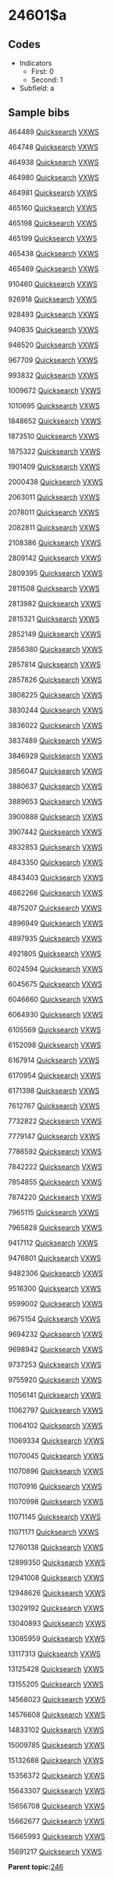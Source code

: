# 24601$a

## Codes

-   Indicators
    -   First: 0
    -   Second: 1
-   Subfield: a

## Sample bibs

464489 [Quicksearch](https://search.library.yale.edu/catalog/464489) [VXWS](http://prodorbis.library.yale.edu:7014/vxws/GetHoldingsService?bibId=464489)

464748 [Quicksearch](https://search.library.yale.edu/catalog/464748) [VXWS](http://prodorbis.library.yale.edu:7014/vxws/GetHoldingsService?bibId=464748)

464938 [Quicksearch](https://search.library.yale.edu/catalog/464938) [VXWS](http://prodorbis.library.yale.edu:7014/vxws/GetHoldingsService?bibId=464938)

464980 [Quicksearch](https://search.library.yale.edu/catalog/464980) [VXWS](http://prodorbis.library.yale.edu:7014/vxws/GetHoldingsService?bibId=464980)

464981 [Quicksearch](https://search.library.yale.edu/catalog/464981) [VXWS](http://prodorbis.library.yale.edu:7014/vxws/GetHoldingsService?bibId=464981)

465160 [Quicksearch](https://search.library.yale.edu/catalog/465160) [VXWS](http://prodorbis.library.yale.edu:7014/vxws/GetHoldingsService?bibId=465160)

465198 [Quicksearch](https://search.library.yale.edu/catalog/465198) [VXWS](http://prodorbis.library.yale.edu:7014/vxws/GetHoldingsService?bibId=465198)

465199 [Quicksearch](https://search.library.yale.edu/catalog/465199) [VXWS](http://prodorbis.library.yale.edu:7014/vxws/GetHoldingsService?bibId=465199)

465438 [Quicksearch](https://search.library.yale.edu/catalog/465438) [VXWS](http://prodorbis.library.yale.edu:7014/vxws/GetHoldingsService?bibId=465438)

465469 [Quicksearch](https://search.library.yale.edu/catalog/465469) [VXWS](http://prodorbis.library.yale.edu:7014/vxws/GetHoldingsService?bibId=465469)

910460 [Quicksearch](https://search.library.yale.edu/catalog/910460) [VXWS](http://prodorbis.library.yale.edu:7014/vxws/GetHoldingsService?bibId=910460)

926918 [Quicksearch](https://search.library.yale.edu/catalog/926918) [VXWS](http://prodorbis.library.yale.edu:7014/vxws/GetHoldingsService?bibId=926918)

928493 [Quicksearch](https://search.library.yale.edu/catalog/928493) [VXWS](http://prodorbis.library.yale.edu:7014/vxws/GetHoldingsService?bibId=928493)

940835 [Quicksearch](https://search.library.yale.edu/catalog/940835) [VXWS](http://prodorbis.library.yale.edu:7014/vxws/GetHoldingsService?bibId=940835)

946520 [Quicksearch](https://search.library.yale.edu/catalog/946520) [VXWS](http://prodorbis.library.yale.edu:7014/vxws/GetHoldingsService?bibId=946520)

967709 [Quicksearch](https://search.library.yale.edu/catalog/967709) [VXWS](http://prodorbis.library.yale.edu:7014/vxws/GetHoldingsService?bibId=967709)

993832 [Quicksearch](https://search.library.yale.edu/catalog/993832) [VXWS](http://prodorbis.library.yale.edu:7014/vxws/GetHoldingsService?bibId=993832)

1009672 [Quicksearch](https://search.library.yale.edu/catalog/1009672) [VXWS](http://prodorbis.library.yale.edu:7014/vxws/GetHoldingsService?bibId=1009672)

1010695 [Quicksearch](https://search.library.yale.edu/catalog/1010695) [VXWS](http://prodorbis.library.yale.edu:7014/vxws/GetHoldingsService?bibId=1010695)

1848652 [Quicksearch](https://search.library.yale.edu/catalog/1848652) [VXWS](http://prodorbis.library.yale.edu:7014/vxws/GetHoldingsService?bibId=1848652)

1873510 [Quicksearch](https://search.library.yale.edu/catalog/1873510) [VXWS](http://prodorbis.library.yale.edu:7014/vxws/GetHoldingsService?bibId=1873510)

1875322 [Quicksearch](https://search.library.yale.edu/catalog/1875322) [VXWS](http://prodorbis.library.yale.edu:7014/vxws/GetHoldingsService?bibId=1875322)

1901409 [Quicksearch](https://search.library.yale.edu/catalog/1901409) [VXWS](http://prodorbis.library.yale.edu:7014/vxws/GetHoldingsService?bibId=1901409)

2000438 [Quicksearch](https://search.library.yale.edu/catalog/2000438) [VXWS](http://prodorbis.library.yale.edu:7014/vxws/GetHoldingsService?bibId=2000438)

2063011 [Quicksearch](https://search.library.yale.edu/catalog/2063011) [VXWS](http://prodorbis.library.yale.edu:7014/vxws/GetHoldingsService?bibId=2063011)

2078011 [Quicksearch](https://search.library.yale.edu/catalog/2078011) [VXWS](http://prodorbis.library.yale.edu:7014/vxws/GetHoldingsService?bibId=2078011)

2082811 [Quicksearch](https://search.library.yale.edu/catalog/2082811) [VXWS](http://prodorbis.library.yale.edu:7014/vxws/GetHoldingsService?bibId=2082811)

2108386 [Quicksearch](https://search.library.yale.edu/catalog/2108386) [VXWS](http://prodorbis.library.yale.edu:7014/vxws/GetHoldingsService?bibId=2108386)

2809142 [Quicksearch](https://search.library.yale.edu/catalog/2809142) [VXWS](http://prodorbis.library.yale.edu:7014/vxws/GetHoldingsService?bibId=2809142)

2809395 [Quicksearch](https://search.library.yale.edu/catalog/2809395) [VXWS](http://prodorbis.library.yale.edu:7014/vxws/GetHoldingsService?bibId=2809395)

2811508 [Quicksearch](https://search.library.yale.edu/catalog/2811508) [VXWS](http://prodorbis.library.yale.edu:7014/vxws/GetHoldingsService?bibId=2811508)

2813982 [Quicksearch](https://search.library.yale.edu/catalog/2813982) [VXWS](http://prodorbis.library.yale.edu:7014/vxws/GetHoldingsService?bibId=2813982)

2815321 [Quicksearch](https://search.library.yale.edu/catalog/2815321) [VXWS](http://prodorbis.library.yale.edu:7014/vxws/GetHoldingsService?bibId=2815321)

2852149 [Quicksearch](https://search.library.yale.edu/catalog/2852149) [VXWS](http://prodorbis.library.yale.edu:7014/vxws/GetHoldingsService?bibId=2852149)

2856380 [Quicksearch](https://search.library.yale.edu/catalog/2856380) [VXWS](http://prodorbis.library.yale.edu:7014/vxws/GetHoldingsService?bibId=2856380)

2857814 [Quicksearch](https://search.library.yale.edu/catalog/2857814) [VXWS](http://prodorbis.library.yale.edu:7014/vxws/GetHoldingsService?bibId=2857814)

2857826 [Quicksearch](https://search.library.yale.edu/catalog/2857826) [VXWS](http://prodorbis.library.yale.edu:7014/vxws/GetHoldingsService?bibId=2857826)

3808225 [Quicksearch](https://search.library.yale.edu/catalog/3808225) [VXWS](http://prodorbis.library.yale.edu:7014/vxws/GetHoldingsService?bibId=3808225)

3830244 [Quicksearch](https://search.library.yale.edu/catalog/3830244) [VXWS](http://prodorbis.library.yale.edu:7014/vxws/GetHoldingsService?bibId=3830244)

3836022 [Quicksearch](https://search.library.yale.edu/catalog/3836022) [VXWS](http://prodorbis.library.yale.edu:7014/vxws/GetHoldingsService?bibId=3836022)

3837489 [Quicksearch](https://search.library.yale.edu/catalog/3837489) [VXWS](http://prodorbis.library.yale.edu:7014/vxws/GetHoldingsService?bibId=3837489)

3846929 [Quicksearch](https://search.library.yale.edu/catalog/3846929) [VXWS](http://prodorbis.library.yale.edu:7014/vxws/GetHoldingsService?bibId=3846929)

3856047 [Quicksearch](https://search.library.yale.edu/catalog/3856047) [VXWS](http://prodorbis.library.yale.edu:7014/vxws/GetHoldingsService?bibId=3856047)

3880637 [Quicksearch](https://search.library.yale.edu/catalog/3880637) [VXWS](http://prodorbis.library.yale.edu:7014/vxws/GetHoldingsService?bibId=3880637)

3889653 [Quicksearch](https://search.library.yale.edu/catalog/3889653) [VXWS](http://prodorbis.library.yale.edu:7014/vxws/GetHoldingsService?bibId=3889653)

3900888 [Quicksearch](https://search.library.yale.edu/catalog/3900888) [VXWS](http://prodorbis.library.yale.edu:7014/vxws/GetHoldingsService?bibId=3900888)

3907442 [Quicksearch](https://search.library.yale.edu/catalog/3907442) [VXWS](http://prodorbis.library.yale.edu:7014/vxws/GetHoldingsService?bibId=3907442)

4832853 [Quicksearch](https://search.library.yale.edu/catalog/4832853) [VXWS](http://prodorbis.library.yale.edu:7014/vxws/GetHoldingsService?bibId=4832853)

4843350 [Quicksearch](https://search.library.yale.edu/catalog/4843350) [VXWS](http://prodorbis.library.yale.edu:7014/vxws/GetHoldingsService?bibId=4843350)

4843403 [Quicksearch](https://search.library.yale.edu/catalog/4843403) [VXWS](http://prodorbis.library.yale.edu:7014/vxws/GetHoldingsService?bibId=4843403)

4862266 [Quicksearch](https://search.library.yale.edu/catalog/4862266) [VXWS](http://prodorbis.library.yale.edu:7014/vxws/GetHoldingsService?bibId=4862266)

4875207 [Quicksearch](https://search.library.yale.edu/catalog/4875207) [VXWS](http://prodorbis.library.yale.edu:7014/vxws/GetHoldingsService?bibId=4875207)

4896949 [Quicksearch](https://search.library.yale.edu/catalog/4896949) [VXWS](http://prodorbis.library.yale.edu:7014/vxws/GetHoldingsService?bibId=4896949)

4897935 [Quicksearch](https://search.library.yale.edu/catalog/4897935) [VXWS](http://prodorbis.library.yale.edu:7014/vxws/GetHoldingsService?bibId=4897935)

4921805 [Quicksearch](https://search.library.yale.edu/catalog/4921805) [VXWS](http://prodorbis.library.yale.edu:7014/vxws/GetHoldingsService?bibId=4921805)

6024594 [Quicksearch](https://search.library.yale.edu/catalog/6024594) [VXWS](http://prodorbis.library.yale.edu:7014/vxws/GetHoldingsService?bibId=6024594)

6045675 [Quicksearch](https://search.library.yale.edu/catalog/6045675) [VXWS](http://prodorbis.library.yale.edu:7014/vxws/GetHoldingsService?bibId=6045675)

6046660 [Quicksearch](https://search.library.yale.edu/catalog/6046660) [VXWS](http://prodorbis.library.yale.edu:7014/vxws/GetHoldingsService?bibId=6046660)

6064930 [Quicksearch](https://search.library.yale.edu/catalog/6064930) [VXWS](http://prodorbis.library.yale.edu:7014/vxws/GetHoldingsService?bibId=6064930)

6105569 [Quicksearch](https://search.library.yale.edu/catalog/6105569) [VXWS](http://prodorbis.library.yale.edu:7014/vxws/GetHoldingsService?bibId=6105569)

6152098 [Quicksearch](https://search.library.yale.edu/catalog/6152098) [VXWS](http://prodorbis.library.yale.edu:7014/vxws/GetHoldingsService?bibId=6152098)

6167914 [Quicksearch](https://search.library.yale.edu/catalog/6167914) [VXWS](http://prodorbis.library.yale.edu:7014/vxws/GetHoldingsService?bibId=6167914)

6170954 [Quicksearch](https://search.library.yale.edu/catalog/6170954) [VXWS](http://prodorbis.library.yale.edu:7014/vxws/GetHoldingsService?bibId=6170954)

6171398 [Quicksearch](https://search.library.yale.edu/catalog/6171398) [VXWS](http://prodorbis.library.yale.edu:7014/vxws/GetHoldingsService?bibId=6171398)

7612767 [Quicksearch](https://search.library.yale.edu/catalog/7612767) [VXWS](http://prodorbis.library.yale.edu:7014/vxws/GetHoldingsService?bibId=7612767)

7732822 [Quicksearch](https://search.library.yale.edu/catalog/7732822) [VXWS](http://prodorbis.library.yale.edu:7014/vxws/GetHoldingsService?bibId=7732822)

7779147 [Quicksearch](https://search.library.yale.edu/catalog/7779147) [VXWS](http://prodorbis.library.yale.edu:7014/vxws/GetHoldingsService?bibId=7779147)

7786592 [Quicksearch](https://search.library.yale.edu/catalog/7786592) [VXWS](http://prodorbis.library.yale.edu:7014/vxws/GetHoldingsService?bibId=7786592)

7842222 [Quicksearch](https://search.library.yale.edu/catalog/7842222) [VXWS](http://prodorbis.library.yale.edu:7014/vxws/GetHoldingsService?bibId=7842222)

7854855 [Quicksearch](https://search.library.yale.edu/catalog/7854855) [VXWS](http://prodorbis.library.yale.edu:7014/vxws/GetHoldingsService?bibId=7854855)

7874220 [Quicksearch](https://search.library.yale.edu/catalog/7874220) [VXWS](http://prodorbis.library.yale.edu:7014/vxws/GetHoldingsService?bibId=7874220)

7965115 [Quicksearch](https://search.library.yale.edu/catalog/7965115) [VXWS](http://prodorbis.library.yale.edu:7014/vxws/GetHoldingsService?bibId=7965115)

7965828 [Quicksearch](https://search.library.yale.edu/catalog/7965828) [VXWS](http://prodorbis.library.yale.edu:7014/vxws/GetHoldingsService?bibId=7965828)

9417112 [Quicksearch](https://search.library.yale.edu/catalog/9417112) [VXWS](http://prodorbis.library.yale.edu:7014/vxws/GetHoldingsService?bibId=9417112)

9476801 [Quicksearch](https://search.library.yale.edu/catalog/9476801) [VXWS](http://prodorbis.library.yale.edu:7014/vxws/GetHoldingsService?bibId=9476801)

9482306 [Quicksearch](https://search.library.yale.edu/catalog/9482306) [VXWS](http://prodorbis.library.yale.edu:7014/vxws/GetHoldingsService?bibId=9482306)

9516300 [Quicksearch](https://search.library.yale.edu/catalog/9516300) [VXWS](http://prodorbis.library.yale.edu:7014/vxws/GetHoldingsService?bibId=9516300)

9599002 [Quicksearch](https://search.library.yale.edu/catalog/9599002) [VXWS](http://prodorbis.library.yale.edu:7014/vxws/GetHoldingsService?bibId=9599002)

9675154 [Quicksearch](https://search.library.yale.edu/catalog/9675154) [VXWS](http://prodorbis.library.yale.edu:7014/vxws/GetHoldingsService?bibId=9675154)

9694232 [Quicksearch](https://search.library.yale.edu/catalog/9694232) [VXWS](http://prodorbis.library.yale.edu:7014/vxws/GetHoldingsService?bibId=9694232)

9698942 [Quicksearch](https://search.library.yale.edu/catalog/9698942) [VXWS](http://prodorbis.library.yale.edu:7014/vxws/GetHoldingsService?bibId=9698942)

9737253 [Quicksearch](https://search.library.yale.edu/catalog/9737253) [VXWS](http://prodorbis.library.yale.edu:7014/vxws/GetHoldingsService?bibId=9737253)

9755920 [Quicksearch](https://search.library.yale.edu/catalog/9755920) [VXWS](http://prodorbis.library.yale.edu:7014/vxws/GetHoldingsService?bibId=9755920)

11056141 [Quicksearch](https://search.library.yale.edu/catalog/11056141) [VXWS](http://prodorbis.library.yale.edu:7014/vxws/GetHoldingsService?bibId=11056141)

11062797 [Quicksearch](https://search.library.yale.edu/catalog/11062797) [VXWS](http://prodorbis.library.yale.edu:7014/vxws/GetHoldingsService?bibId=11062797)

11064102 [Quicksearch](https://search.library.yale.edu/catalog/11064102) [VXWS](http://prodorbis.library.yale.edu:7014/vxws/GetHoldingsService?bibId=11064102)

11069334 [Quicksearch](https://search.library.yale.edu/catalog/11069334) [VXWS](http://prodorbis.library.yale.edu:7014/vxws/GetHoldingsService?bibId=11069334)

11070045 [Quicksearch](https://search.library.yale.edu/catalog/11070045) [VXWS](http://prodorbis.library.yale.edu:7014/vxws/GetHoldingsService?bibId=11070045)

11070896 [Quicksearch](https://search.library.yale.edu/catalog/11070896) [VXWS](http://prodorbis.library.yale.edu:7014/vxws/GetHoldingsService?bibId=11070896)

11070916 [Quicksearch](https://search.library.yale.edu/catalog/11070916) [VXWS](http://prodorbis.library.yale.edu:7014/vxws/GetHoldingsService?bibId=11070916)

11070998 [Quicksearch](https://search.library.yale.edu/catalog/11070998) [VXWS](http://prodorbis.library.yale.edu:7014/vxws/GetHoldingsService?bibId=11070998)

11071145 [Quicksearch](https://search.library.yale.edu/catalog/11071145) [VXWS](http://prodorbis.library.yale.edu:7014/vxws/GetHoldingsService?bibId=11071145)

11071171 [Quicksearch](https://search.library.yale.edu/catalog/11071171) [VXWS](http://prodorbis.library.yale.edu:7014/vxws/GetHoldingsService?bibId=11071171)

12760138 [Quicksearch](https://search.library.yale.edu/catalog/12760138) [VXWS](http://prodorbis.library.yale.edu:7014/vxws/GetHoldingsService?bibId=12760138)

12899350 [Quicksearch](https://search.library.yale.edu/catalog/12899350) [VXWS](http://prodorbis.library.yale.edu:7014/vxws/GetHoldingsService?bibId=12899350)

12941008 [Quicksearch](https://search.library.yale.edu/catalog/12941008) [VXWS](http://prodorbis.library.yale.edu:7014/vxws/GetHoldingsService?bibId=12941008)

12948626 [Quicksearch](https://search.library.yale.edu/catalog/12948626) [VXWS](http://prodorbis.library.yale.edu:7014/vxws/GetHoldingsService?bibId=12948626)

13029192 [Quicksearch](https://search.library.yale.edu/catalog/13029192) [VXWS](http://prodorbis.library.yale.edu:7014/vxws/GetHoldingsService?bibId=13029192)

13040893 [Quicksearch](https://search.library.yale.edu/catalog/13040893) [VXWS](http://prodorbis.library.yale.edu:7014/vxws/GetHoldingsService?bibId=13040893)

13085959 [Quicksearch](https://search.library.yale.edu/catalog/13085959) [VXWS](http://prodorbis.library.yale.edu:7014/vxws/GetHoldingsService?bibId=13085959)

13117313 [Quicksearch](https://search.library.yale.edu/catalog/13117313) [VXWS](http://prodorbis.library.yale.edu:7014/vxws/GetHoldingsService?bibId=13117313)

13125428 [Quicksearch](https://search.library.yale.edu/catalog/13125428) [VXWS](http://prodorbis.library.yale.edu:7014/vxws/GetHoldingsService?bibId=13125428)

13155205 [Quicksearch](https://search.library.yale.edu/catalog/13155205) [VXWS](http://prodorbis.library.yale.edu:7014/vxws/GetHoldingsService?bibId=13155205)

14568023 [Quicksearch](https://search.library.yale.edu/catalog/14568023) [VXWS](http://prodorbis.library.yale.edu:7014/vxws/GetHoldingsService?bibId=14568023)

14576608 [Quicksearch](https://search.library.yale.edu/catalog/14576608) [VXWS](http://prodorbis.library.yale.edu:7014/vxws/GetHoldingsService?bibId=14576608)

14833102 [Quicksearch](https://search.library.yale.edu/catalog/14833102) [VXWS](http://prodorbis.library.yale.edu:7014/vxws/GetHoldingsService?bibId=14833102)

15009785 [Quicksearch](https://search.library.yale.edu/catalog/15009785) [VXWS](http://prodorbis.library.yale.edu:7014/vxws/GetHoldingsService?bibId=15009785)

15132688 [Quicksearch](https://search.library.yale.edu/catalog/15132688) [VXWS](http://prodorbis.library.yale.edu:7014/vxws/GetHoldingsService?bibId=15132688)

15356372 [Quicksearch](https://search.library.yale.edu/catalog/15356372) [VXWS](http://prodorbis.library.yale.edu:7014/vxws/GetHoldingsService?bibId=15356372)

15643307 [Quicksearch](https://search.library.yale.edu/catalog/15643307) [VXWS](http://prodorbis.library.yale.edu:7014/vxws/GetHoldingsService?bibId=15643307)

15656708 [Quicksearch](https://search.library.yale.edu/catalog/15656708) [VXWS](http://prodorbis.library.yale.edu:7014/vxws/GetHoldingsService?bibId=15656708)

15662677 [Quicksearch](https://search.library.yale.edu/catalog/15662677) [VXWS](http://prodorbis.library.yale.edu:7014/vxws/GetHoldingsService?bibId=15662677)

15665993 [Quicksearch](https://search.library.yale.edu/catalog/15665993) [VXWS](http://prodorbis.library.yale.edu:7014/vxws/GetHoldingsService?bibId=15665993)

15691217 [Quicksearch](https://search.library.yale.edu/catalog/15691217) [VXWS](http://prodorbis.library.yale.edu:7014/vxws/GetHoldingsService?bibId=15691217)

**Parent topic:**[246](../../tags/246/246.md)

